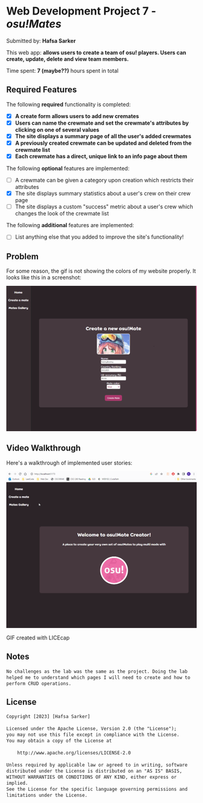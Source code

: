 # Web Development Project 7 - *osu!Mates*

Submitted by: **Hafsa Sarker**

This web app: **allows users to create a team of osu! players. Users can create, update, delete and view team members.**

Time spent: **7 (maybe??)** hours spent in total

## Required Features

The following **required** functionality is completed:

- [x] **A create form allows users to add new cremates**
- [x] **Users can name the crewmate and set the crewmate's attributes by clicking on one of several values**
- [x] **The site displays a summary page of all the user's added crewmates**
- [x] **A previously created crewmate can be updated and deleted from the crewmate list**
- [x] **Each crewmate has a direct, unique link to an info page about them**

The following **optional** features are implemented:

- [ ] A crewmate can be given a category upon creation which restricts their attributes
- [X] The site displays summary statistics about a user's crew on their crew page 
- [ ] The site displays a custom "success" metric about a user's crew which changes the look of the crewmate list

The following **additional** features are implemented:

* [ ] List anything else that you added to improve the site's functionality!

## Problem

For some reason, the gif is not showing the colors of my website properly. It looks like this in a screenshot:

<img src='.\Osu!Mates\public\web.png' title='Video Walkthrough' width='600' alt='Video Walkthrough' />

## Video Walkthrough

Here's a walkthrough of implemented user stories:

<img src='.\Osu!Mates\public\proj7.gif' title='Video Walkthrough' width='600' alt='Video Walkthrough' />

<!-- Replace this with whatever GIF tool you used! -->
GIF created with LICEcap

## Notes

    No challenges as the lab was the same as the project. Doing the lab helped me to understand which pages I will need to create and how to perform CRUD operations.

## License

    Copyright [2023] [Hafsa Sarker]

    Licensed under the Apache License, Version 2.0 (the "License");
    you may not use this file except in compliance with the License.
    You may obtain a copy of the License at

        http://www.apache.org/licenses/LICENSE-2.0

    Unless required by applicable law or agreed to in writing, software
    distributed under the License is distributed on an "AS IS" BASIS,
    WITHOUT WARRANTIES OR CONDITIONS OF ANY KIND, either express or implied.
    See the License for the specific language governing permissions and
    limitations under the License.
